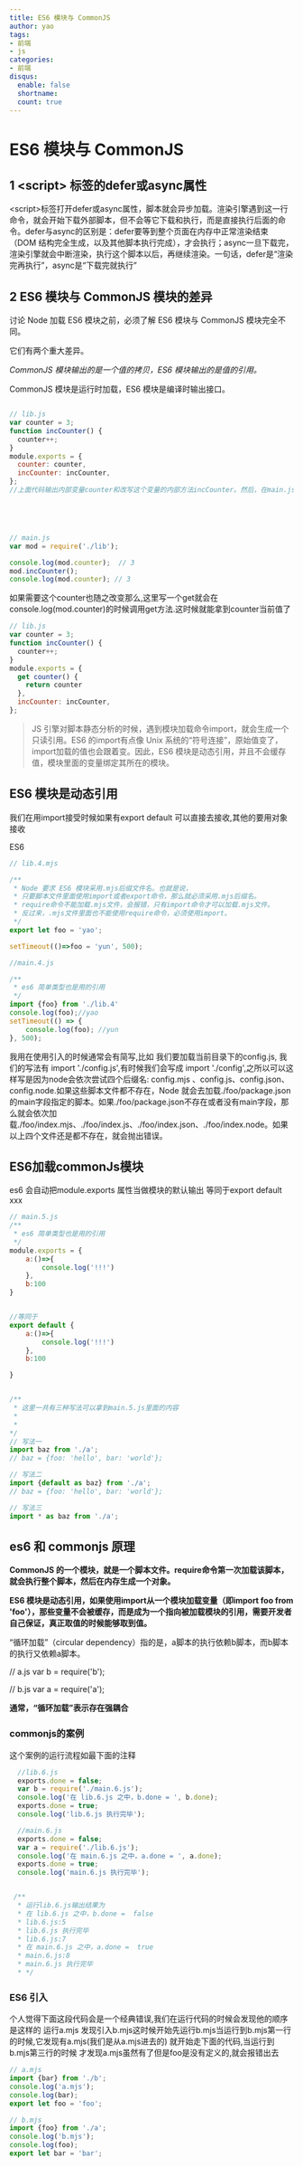 ```yaml
---
title: ES6 模块与 CommonJS
author: yao
tags: 
- 前端
- js
categories: 
- 前端
disqus:
  enable: false
  shortname:
  count: true
---
```



# ES6 模块与 CommonJS

## 1 &lt;script&gt; 标签的defer或async属性

&lt;script&gt;标签打开defer或async属性，脚本就会异步加载。渲染引擎遇到这一行命令，就会开始下载外部脚本，但不会等它下载和执行，而是直接执行后面的命令。defer与async的区别是：defer要等到整个页面在内存中正常渲染结束（DOM 结构完全生成，以及其他脚本执行完成），才会执行；async一旦下载完，渲染引擎就会中断渲染，执行这个脚本以后，再继续渲染。一句话，defer是“渲染完再执行”，async是“下载完就执行”

## 2 ES6 模块与 CommonJS 模块的差异


讨论 Node 加载 ES6 模块之前，必须了解 ES6 模块与 CommonJS 模块完全不同。

它们有两个重大差异。

*CommonJS 模块输出的是一个值的拷贝，ES6 模块输出的是值的引用。*

CommonJS 模块是运行时加载，ES6 模块是编译时输出接口。

```javascript

// lib.js
var counter = 3;
function incCounter() {
  counter++;
}
module.exports = {
  counter: counter,
  incCounter: incCounter,
};
//上面代码输出内部变量counter和改写这个变量的内部方法incCounter。然后，在main.js里面加载这个模块。





// main.js
var mod = require('./lib');

console.log(mod.counter);  // 3
mod.incCounter();
console.log(mod.counter); // 3
```
<!--more-->

如果需要这个counter也随之改变那么,这里写一个get就会在console.log(mod.counter)的时候调用get方法.这时候就能拿到counter当前值了
```javascript
// lib.js
var counter = 3;
function incCounter() {
  counter++;
}
module.exports = {
  get counter() {
    return counter
  },
  incCounter: incCounter,
};
```

> JS 引擎对脚本静态分析的时候，遇到模块加载命令import，就会生成一个只读引用。ES6 的import有点像 Unix 系统的“符号连接”，原始值变了，import加载的值也会跟着变。因此，ES6 模块是动态引用，并且不会缓存值，模块里面的变量绑定其所在的模块。






## ES6 模块是动态引用  

我们在用import接受时候如果有export default 可以直接去接收,其他的要用对象接收

ES6
```javascript
// lib.4.mjs

/**
 * Node 要求 ES6 模块采用.mjs后缀文件名。也就是说，
 * 只要脚本文件里面使用import或者export命令，那么就必须采用.mjs后缀名。
 * require命令不能加载.mjs文件，会报错，只有import命令才可以加载.mjs文件。
 * 反过来，.mjs文件里面也不能使用require命令，必须使用import。
 */
export let foo = 'yao';

setTimeout(()=>foo = 'yun', 500);

//main.4.js

/**
 * es6 简单类型也是用的引用
 */
import {foo} from './lib.4'
console.log(foo);//yao
setTimeout(() => {
    console.log(foo); //yun
}, 500);


```

我用在使用引入的时候通常会有简写,比如  我们要加载当前目录下的config.js,
我们的写法有  import './config.js',有时候我们会写成 import './config',之所以可以这样写是因为node会依次尝试四个后缀名:
config.mjs  、config.js、config.json、config.node.如果这些脚本文件都不存在，Node 就会去加载./foo/package.json的main字段指定的脚本。如果./foo/package.json不存在或者没有main字段，那么就会依次加载./foo/index.mjs、./foo/index.js、./foo/index.json、./foo/index.node。如果以上四个文件还是都不存在，就会抛出错误。


## ES6加载commonJs模块

es6 会自动把module.exports 属性当做模块的默认输出 等同于export default xxx

```javascript
// main.5.js
/**
 * es6 简单类型也是用的引用
 */
module.exports = {
    a:()=>{
        console.log('!!!')
    },
    b:100
}


//等同于
export default {
    a:()=>{
        console.log('!!!')
    },
    b:100

}


/**
 * 这里一共有三种写法可以拿到main.5.js里面的内容
 * 
 * 
*/
// 写法一
import baz from './a';
// baz = {foo: 'hello', bar: 'world'};

// 写法二
import {default as baz} from './a';
// baz = {foo: 'hello', bar: 'world'};

// 写法三
import * as baz from './a';
```

## es6 和 commonjs 原理

**CommonJS 的一个模块，就是一个脚本文件。require命令第一次加载该脚本，就会执行整个脚本，然后在内存生成一个对象。**

**ES6 模块是动态引用，如果使用import从一个模块加载变量（即import foo from 'foo'），那些变量不会被缓存，而是成为一个指向被加载模块的引用，需要开发者自己保证，真正取值的时候能够取到值。**

“循环加载”（circular dependency）指的是，a脚本的执行依赖b脚本，而b脚本的执行又依赖a脚本。

// a.js
var b = require('b');

// b.js
var a = require('a');

**通常，“循环加载”表示存在强耦合**

### commonjs的案例

这个案例的运行流程如最下面的注释
```javascript
  //lib.6.js
  exports.done = false;
  var b = require('./main.6.js');
  console.log('在 lib.6.js 之中，b.done = ', b.done);
  exports.done = true;
  console.log('lib.6.js 执行完毕');

  //main.6.js
  exports.done = false;
  var a = require('./lib.6.js');
  console.log('在 main.6.js 之中，a.done = ', a.done);
  exports.done = true;
  console.log('main.6.js 执行完毕');


 /**
  * 运行lib.6.js输出结果为
  * 在 lib.6.js 之中，b.done =  false
  * lib.6.js:5
  * lib.6.js 执行完毕
  * lib.6.js:7
  * 在 main.6.js 之中，a.done =  true
  * main.6.js:8
  * main.6.js 执行完毕
  * */

```

### ES6 引入

个人觉得下面这段代码会是一个经典错误,我们在运行代码的时候会发现他的顺序是这样的
运行a.mjs  发现引入b.mjs这时候开始先运行b.mjs当运行到b.mjs第一行的时候,它发现有a.mjs(我们是从a.mjs进去的) 就开始走下面的代码,当运行到b.mjs第三行的时候
才发现a.mjs虽然有了但是foo是没有定义的,就会报错出去
```javascript
// a.mjs
import {bar} from './b';
console.log('a.mjs');
console.log(bar);
export let foo = 'foo';

// b.mjs
import {foo} from './a';
console.log('b.mjs');
console.log(foo);
export let bar = 'bar';
```